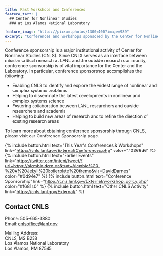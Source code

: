 ```yaml
---
title: Past Workshops and Conferences
feature_text: |
  ## Center for Nonlinear Studies
  ### at Los Alamos National Laboratory
  
feature_image: "https://picsum.photos/1300/400?image=989"
excerpt: "Conferences and workshops sponsored by the Center for Nonlinear Studies at Los Alamos National Laboratory"
---
```

Conference sponsorship is a major institutional activity of  Center for Nonlinear Studies (CNLS). Since CNLS serves as an interface between mission critical research at LANL and the outside research community, conference sponsorship is of vital importance for the Center and the Laboratory. In particular, conference sponsorshop accomplishes the following:
- Enabling CNLS to identify and explore the widest range of nonlinear and complex systems problems
- Helping to disseminate the latest developments in nonlinear and complex systems science
- Fostering collaboration between LANL researchers and outside researchers and academia
- Helping to build new areas of research and to refine the direction of existing research areas

To learn more about obtaining conference sponsorship through CNLS, please visit our Conference Sponsorship page.

{% include button.html text="This Year's Conferences & Workshops" link="https://cnls.lanl.gov/External/Conferences.php" color="#0366d6" %}  {% include button.html text="Earlier Events" link="https://twitter.com/intent/tweet/?url=https://alembic.darn.es&text=Alembic%20-%20A%20Jekyll%20boilerplate%20theme&via=DavidDarnes" color="#0d94e7" %} {% include button.html text="Conference Sponsorship" link="https://cnls.lanl.gov/External/workshop_policy.php" color="#f68140" %}  {% include button.html text="Other CNLS Activity" link="https://cnls.lanl.gov/External/" %}

## Contact CNLS

Phone: 505-665-3883  
Email: cnlsoffice@lanl.gov  

Mailing Address:  
CNLS, MS B258  
Los Alamos National Laboratory  
Los Alamos, NM 87545



